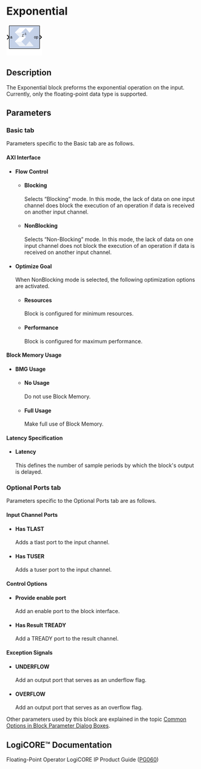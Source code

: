 # Exponential

![](./Images/block.png)

## Description

The Exponential block preforms the exponential operation on the
input. Currently, only the floating-point data type is supported.

## Parameters

### Basic tab  
Parameters specific to the Basic tab are as follows.

#### AXI Interface  
* #### Flow Control  
  * #### Blocking  
      Selects “Blocking” mode. In this mode, the lack of data on one input
channel does block the execution of an operation if data is received on
another input channel.

  * #### NonBlocking  
      Selects “Non-Blocking” mode. In this mode, the lack of data on one input
channel does not block the execution of an operation if data is received
on another input channel.

* #### Optimize Goal  
  When NonBlocking mode is selected, the following optimization options
are activated.

  * #### Resources  
    Block is configured for minimum resources.

  * #### Performance  
    Block is configured for maximum performance.

#### Block Memory Usage  
* #### BMG Usage  
  * #### No Usage  
    Do not use Block Memory.

  * #### Full Usage  
    Make full use of Block Memory.

#### Latency Specification  
* #### Latency  
    This defines the number of sample periods by which the block's output is
delayed.

### Optional Ports tab  
Parameters specific to the Optional Ports tab are as follows.

#### Input Channel Ports  
* #### Has TLAST  
  Adds a tlast port to the input channel.

* #### Has TUSER  
  Adds a tuser port to the input channel.

#### Control Options  
* #### Provide enable port  
  Add an enable port to the block interface.

* #### Has Result TREADY  
  Add a TREADY port to the result channel.

#### Exception Signals  
* #### UNDERFLOW  
  Add an output port that serves as an underflow flag.

* #### OVERFLOW  
  Add an output port that serves as an overflow flag.

Other parameters used by this block are explained in the topic [Common
Options in Block Parameter Dialog
Boxes](common-options-in-block-parameter-dialog-boxes-aa1032308.html).

## LogiCORE™ Documentation

Floating-Point Operator LogiCORE IP Product Guide
([PG060](https://www.xilinx.com/cgi-bin/docs/ipdoc?c=floating_point;v=latest;d=pg060-floating-point.pdf))
